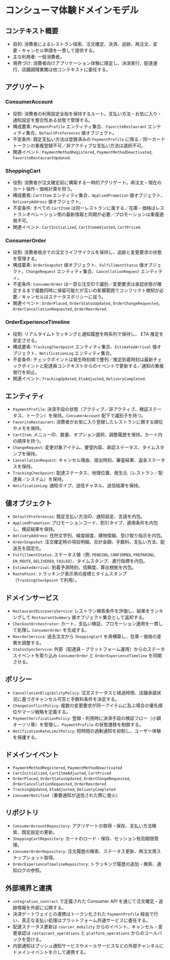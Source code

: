 # コンシューマ体験ドメインモデル

## コンテキスト概要
- 目的: 消費者によるレストラン探索、注文確定、決済、追跡、再注文、変更・キャンセル申請を一貫して提供する。
- 主な利用者: 一般消費者。
- 境界づけ: 消費者向けアプリケーション体験に限定し、決済実行、配達運行、店舗調理業務は他コンテキストに委任する。

## アグリゲート
### ConsumerAccount
- 役割: 消費者の利用設定全般を保持するルート。支払い方法・お気に入り・通知設定を整合性ある状態で管理する。
- 構成要素: `PaymentProfile` エンティティ集合、`FavoriteRestaurant` エンティティ集合、`DefaultPreferences` 値オブジェクト。
- 不変条件: 既定支払い方法は登録済みの `PaymentProfile` に限る／同一カードトークンの重複登録不可／非アクティブな支払い方法は選択不可。
- 関連イベント: `PaymentMethodRegistered`, `PaymentMethodDeactivated`, `FavoriteRestaurantUpdated`.

### ShoppingCart
- 役割: 消費者が注文確定前に構築する一時的アグリゲート。再注文・現在のカート操作・価格計算を担う。
- 構成要素: `CartItem` エンティティ集合、`AppliedPromotion` 値オブジェクト、`DeliveryAddress` 値オブジェクト。
- 不変条件: すべての `CartItem` は同一レストランに属する／在庫・価格はレストランオペレーション側の最新情報と同期が必要／プロモーションは重複適用不可。
- 関連イベント: `CartInitialized`, `CartItemAdjusted`, `CartPriced`.

### ConsumerOrder
- 役割: 消費者視点での注文ライフサイクルを保持し、追跡と変更要求の状態を管理する。
- 構成要素: `OrderSnapshot` 値オブジェクト、`FulfillmentStatus` 値オブジェクト、`ChangeRequest` エンティティ集合、`CancellationRequest` エンティティ。
- 不変条件: `ConsumerOrder` は一意な注文IDで識別／変更要求は承認状態が確定するまで複数同時に保留可能だが互いの影響範囲でコンフリクト検知が必要／キャンセルはステータスポリシーに従う。
- 関連イベント: `OrderPlaced`, `OrderStatusUpdated`, `OrderChangeRequested`, `OrderCancellationRequested`, `OrderReordered`.

### OrderExperienceTimeline
- 役割: リアルタイムトラッキングと通知履歴を時系列で保持し、 ETA 推定を安定させる。
- 構成要素: `TrackingCheckpoint` エンティティ集合、`EstimatedArrival` 値オブジェクト、`NotificationLog` エンティティ集合。
- 不変条件: チェックポイントは発生時刻順で整列／推定到着時刻は最新チェックポイントと配達員コンテキストからのイベントで更新する／通知の重複発行を抑止。
- 関連イベント: `TrackingUpdated`, `EtaAdjusted`, `DeliveryCompleted`.

## エンティティ
- `PaymentProfile`: 決済手段の状態（アクティブ／非アクティブ、検証ステータス、トークン）を保持。`ConsumerAccount` 配下で識別子を持つ。
- `FavoriteRestaurant`: 消費者がお気に入り登録したレストランに関する順位やメモを保持。
- `CartItem`: メニューID、数量、オプション選択、調整履歴を保持。カート内の順序を持つ。
- `ChangeRequest`: 変更対象アイテム、要望内容、承認ステータス、タイムスタンプを保持。
- `CancellationRequest`: キャンセル理由、提出時刻、審査結果、返金ステータスを保持。
- `TrackingCheckpoint`: 配達ステータス、地理位置、発生元（レストラン／配達員／システム）を保持。
- `NotificationLog`: 通知タイプ、送信チャネル、送信結果を保持。

## 値オブジェクト
- `DefaultPreferences`: 既定支払い方法ID、通知設定、言語を内包。
- `AppliedPromotion`: プロモーションコード、割引タイプ、適用条件を内包し、検証結果を保持。
- `DeliveryAddress`: 住所文字列、緯度経度、建物情報、受け取り指示を内包。
- `OrderSnapshot`: 注文確定時の項目明細、合計金額、手数料、支払い方法、配送先を固定化。
- `FulfillmentStatus`: ステータス値（例: `PENDING`, `CONFIRMED`, `PREPARING`, `EN_ROUTE`, `DELIVERED`, `FAILED`）、タイムスタンプ、進行指標を内包。
- `EstimatedArrival`: 到着予測時刻、信頼度、算出根拠を内包。
- `RoutePoint`: トラッキング表示用の座標とタイムスタンプ（`TrackingCheckpoint` で利用）。

## ドメインサービス
- `RestaurantDiscoveryService`: レストラン検索条件を評価し、結果をランキングして `RestaurantSummary` 値オブジェクト集合として返却する。
- `CheckoutOrchestrator`: カート、支払い検証、プロモーション適用を一貫して処理し `ConsumerOrder` を生成する。
- `ReorderService`: 過去注文から `ShoppingCart` を再構築し、在庫・価格の差異を調整する。
- `StatusSyncService`: 外部（配達員・プラットフォーム運用）からのステータスイベントを取り込み `ConsumerOrder` と `OrderExperienceTimeline` を同期させる。

## ポリシー
- `CancellationEligibilityPolicy`: 注文ステータスと経過時間、店舗承諾状況に基づきキャンセル可否と手数料条件を決定する。
- `ChangeConflictPolicy`: 複数の変更要求が同一アイテムに及ぶ場合の優先順位やマージ戦略を定義する。
- `PaymentVerificationPolicy`: 登録・利用時に決済手段の検証フロー（小額オーソリ等）を管理し、`PaymentProfile` の状態遷移を制御する。
- `NotificationRateLimitPolicy`: 短時間の過剰通知を抑制し、ユーザー体験を保護する。

## ドメインイベント
- `PaymentMethodRegistered`, `PaymentMethodDeactivated`
- `CartInitialized`, `CartItemAdjusted`, `CartPriced`
- `OrderPlaced`, `OrderStatusUpdated`, `OrderChangeRequested`, `OrderCancellationRequested`, `OrderReordered`
- `TrackingUpdated`, `EtaAdjusted`, `DeliveryCompleted`
- `ConsumerNotified`（重要通知が送信された際に発火）

## リポジトリ
- `ConsumerAccountRepository`: アグリゲートの取得・保存、支払い方法検索、既定設定の更新。
- `ShoppingCartRepository`: カートのロード・保存、セッション有効期限管理。
- `ConsumerOrderRepository`: 注文履歴の検索、ステータス更新、再注文用スナップショット取得。
- `OrderExperienceTimelineRepository`: トラッキング履歴の追加・検索、通知ログの参照。

## 外部境界と連携
- `integration_contract` で定義された Consumer API を通じて注文確定・追跡情報を外部に公開する。
- 決済ゲートウェイとの連携はトークン化された `PaymentProfile` 経由で行い、真正な支払い処理はプラットフォーム共通サービスに委任する。
- 配達ステータス更新は `courier_mobility` からのイベント、キャンセル・変更承認は `restaurant_operations` と `platform_operations` からのコールバックを受ける。
- 内部通知はプッシュ通知サービスやメールサービスなどの外部チャンネルにドメインイベントを介して連携する。
